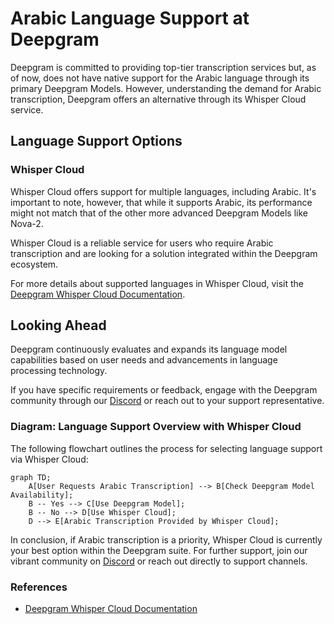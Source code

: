 # Arabic Language Support at Deepgram

Deepgram is committed to providing top-tier transcription services but, as of now, does not have native support for the Arabic language through its primary Deepgram Models. However, understanding the demand for Arabic transcription, Deepgram offers an alternative through its Whisper Cloud service. 

## Language Support Options

### Whisper Cloud
Whisper Cloud offers support for multiple languages, including Arabic. It's important to note, however, that while it supports Arabic, its performance might not match that of the other more advanced Deepgram Models like Nova-2.

Whisper Cloud is a reliable service for users who require Arabic transcription and are looking for a solution integrated within the Deepgram ecosystem.

For more details about supported languages in Whisper Cloud, visit the [Deepgram Whisper Cloud Documentation](https://developers.deepgram.com/docs/deepgram-whisper-cloud#supported-languages).

## Looking Ahead
Deepgram continuously evaluates and expands its language model capabilities based on user needs and advancements in language processing technology.

If you have specific requirements or feedback, engage with the Deepgram community through our [Discord](https://discord.gg/deepgram) or reach out to your support representative.

### Diagram: Language Support Overview with Whisper Cloud
The following flowchart outlines the process for selecting language support via Whisper Cloud:

```mermaid
graph TD;
    A[User Requests Arabic Transcription] --> B[Check Deepgram Model Availability];
    B -- Yes --> C[Use Deepgram Model];
    B -- No --> D[Use Whisper Cloud];
    D --> E[Arabic Transcription Provided by Whisper Cloud];
```

In conclusion, if Arabic transcription is a priority, Whisper Cloud is currently your best option within the Deepgram suite. For further support, join our vibrant community on [Discord](https://discord.gg/deepgram) or reach out directly to support channels.

### References
- [Deepgram Whisper Cloud Documentation](https://developers.deepgram.com/docs/deepgram-whisper-cloud#supported-languages)